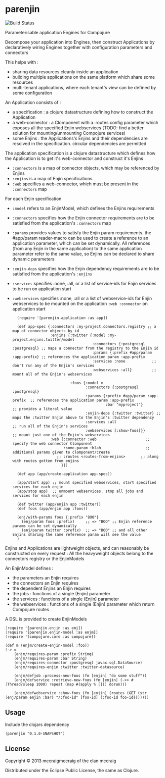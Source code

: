 # parenjin

[![Build Status](https://travis-ci.org/mccraigmccraig/parenjin.png?branch=master)](https://travis-ci.org/mccraigmccraig/parenjin)

Parameterisable application Engines for Compojure

Decompose your application into Engines, then construct Applications by declaratively wiring Engines together with configuration parameters and connectors

This helps with :

* sharing data resources cleanly inside an application
* building multiple applications on the same platform which share some resources
* multi-tenant applications, where each tenant's view can be defined by some configuration

An Application consists of :

* a specification : a clojure datastructure defining how to construct the Application
* a web-connector : a Clomponent with a :routes config parameter which exposes all the specified Enjin webservices (TODO: find a better solution for mounting/unmounting Compojure services)
* some Enjins : the Applications's Enjins and their dependencies are resolved in the specification. circular dependencies are permitted

The application specification is a clojure datastructure which defines how the Application is to get it's web-connector and construct it's Enjins

* `:connectors` is a map of connector objects, which may be referenced by Enjins
* `:enjins` is a map of Enjin specifications
* `:web` specifies a web-connector, which must be present in the `:connectors` map

For each Enjin specification

* `:model` refers to an EnjinModel, which defines the Enjins requirements
* `:connectors` specifies how the Enjin connector requirements are to be satisfied from the application's `:connectors` map
* `:params` provides values to satisfy the Enjin param requirements. the #app/param reader-macro can be used to create a reference to an
   application parameter, which can be set dynamically. All references (from any Enjin in the same application) to the same application parameter refer to the
   same value, so Enjins can be declared to share dynamic parameters
* `:enjin-deps` specifies how the Enjin dependency requirements are to be satisfied from the application's `:enjins`
* `:services` specifies :none, :all, or a list of service-ids for Enjin services to be run on application start
* `:webservices` specifies :none, :all or a list of webservice-ids for Enjin webservices to be mounted on the application `:web :connector` on application start

        (require '[parenjin.application :as app])

        (def app-spec {:connectors :my-project.connectors.registry ;; a map of connector objects by id
                       :enjins {:twitter {:model :my-project.enjins.twitter/model
                                          :connectors {:postgresql :postgresql} ;; maps a connector from the registry to the Enjin id
                                          :params {:prefix #app/param :app-prefix} ;; references the application param :app-prefix
                                          :services :none            ;; don't run any of the Enjin's services
                                          :webservices :all}         ;; mount all of the Enjin's webservices

                                :foos {:model m
                                       :connectors {:postgresql :postgresql}
                                       :params {:prefix #app/param :app-prefix  ;; references the application param :app-prefix
                                                :bar "myproject"}               ;; provides a literal value
                                       :enjin-deps {:twitter :twitter} ;; maps the :twitter Enjin above to the Enjin's :twitter dependency
                                       :services :all                    ;; run all of the Enjin's services
                                       :webservices [:show-foos]}}       ;; mount just one of the Enjin's webservices
                       :web {:connector :web                      ;; specify the web connector Clomponent
                             :some-param :blah                    ;; additional params given to clomponent/create
                          ;; :routes <routes-from-enjins>       ;; along with routes gotten from enjins
                            }})

        (def app (app/create-application app-spec))

        (app/start app) ;; mount specified webservices, start specified services for each enjin
        (app/stop app)  ;; unmount webservices, stop all jobs and services for each enjin

        (def twitter (app/enjin app :twitter))
        (def foos (app/enjin app :foos))

        (enj/with-params foos {:prefix "BOO"}
          (enj/param foos :prefix)     ;; => "BOO" ;; Enjin reference params can be set dynamically
          (enj/param twitter :prefix)  ;; => "BOO" ;; and all other Enjins sharing the same reference param will see the value
        )

Enjins and Applications are lightweight objects, and can reasonably be constructed on every request : All the heavyweight objects belong to the connectors registry or the EnjinModels

An EnjinModel defines :

* the parameters an Enjin requires
* the connectors an Enjin requires
* the dependent Enjins an Enjin requires
* the jobs : functions of a single (Enjin) parameter
* the services : functions of a single (Enjin) parameter
* the webservices : functions of a single (Enjin) parameter which return Compojure routes

A DSL is provided to create EnjinModels

    (require '[parenjin.enjin :as enj])
    (require '[parenjin.enjin-model :as enjm])
    (require '[compojure.core :as compojure])

    (def m (enjm/create-enjin-model :foo))
    (-> m
        (enjm/requires-param :prefix String)
        (enjm/requires-param :bar String)
        (enjm/requires-connector :postgresql javax.sql.DataSource)
        (enjm/requires-enjin :twitter :twitter-datasource)

        (enjm/defjob :process-new-foos (fn [enjin] "do some stuff"))
        (enjm/defservice :retrieve-new-foos (fn [enjin] (->> #(Thread/sleep 1000) repeat (map #(apply % [])) dorun)))

        (enjm/defwebservice :show-foos (fn [enjin] (routes (GET (str (enj/param enjin :bar) "/:foo-id" [foo-id] {:foo-id foo-id}))))))



## Usage

Include the clojars dependency

    (parenjin "0.1.0-SNAPSHOT")

## License

Copyright © 2013 mccraigmccraig of the clan mccraig

Distributed under the Eclipse Public License, the same as Clojure.
